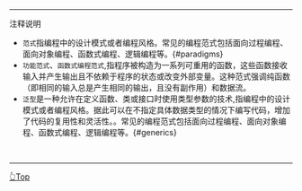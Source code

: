 <br><hr>
注释说明

- `范式`指编程中的设计模式或者编程风格。常见的编程范式包括面向过程编程、面向对象编程、函数式编程、逻辑编程等。{#paradigms}
- `功能范式`、`函数式编程范式`,指程序被构造为一系列可重用的函数，这些函数接收输入并产生输出且不依赖于程序的状态或改变外部变量。这种范式强调纯函数（即相同的输入总是产生相同的输出，且没有副作用）和数据流。
- `泛型`是一种允许在定义函数、类或接口时使用类型参数的技术,指编程中的设计模式或者编程风格。据此可以在不指定具体数据类型的情况下编写代码，增加了代码的复用性和灵活性。。常见的编程范式包括面向过程编程、面向对象编程、函数式编程、逻辑编程等。{#generics}

<br><hr>
[👆Top](#top)
